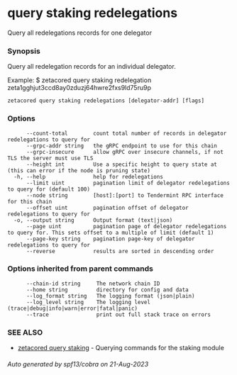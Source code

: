 # query staking redelegations

Query all redelegations records for one delegator

### Synopsis

Query all redelegation records for an individual delegator.

Example:
$ zetacored query staking redelegation zeta1gghjut3ccd8ay0zduzj64hwre2fxs9ld75ru9p

```
zetacored query staking redelegations [delegator-addr] [flags]
```

### Options

```
      --count-total        count total number of records in delegator redelegations to query for
      --grpc-addr string   the gRPC endpoint to use for this chain
      --grpc-insecure      allow gRPC over insecure channels, if not TLS the server must use TLS
      --height int         Use a specific height to query state at (this can error if the node is pruning state)
  -h, --help               help for redelegations
      --limit uint         pagination limit of delegator redelegations to query for (default 100)
      --node string        [host]:[port] to Tendermint RPC interface for this chain 
      --offset uint        pagination offset of delegator redelegations to query for
  -o, --output string      Output format (text|json) 
      --page uint          pagination page of delegator redelegations to query for. This sets offset to a multiple of limit (default 1)
      --page-key string    pagination page-key of delegator redelegations to query for
      --reverse            results are sorted in descending order
```

### Options inherited from parent commands

```
      --chain-id string     The network chain ID
      --home string         directory for config and data 
      --log_format string   The logging format (json|plain) 
      --log_level string    The logging level (trace|debug|info|warn|error|fatal|panic) 
      --trace               print out full stack trace on errors
```

### SEE ALSO

* [zetacored query staking](zetacored_query_staking.md)	 - Querying commands for the staking module

###### Auto generated by spf13/cobra on 21-Aug-2023
